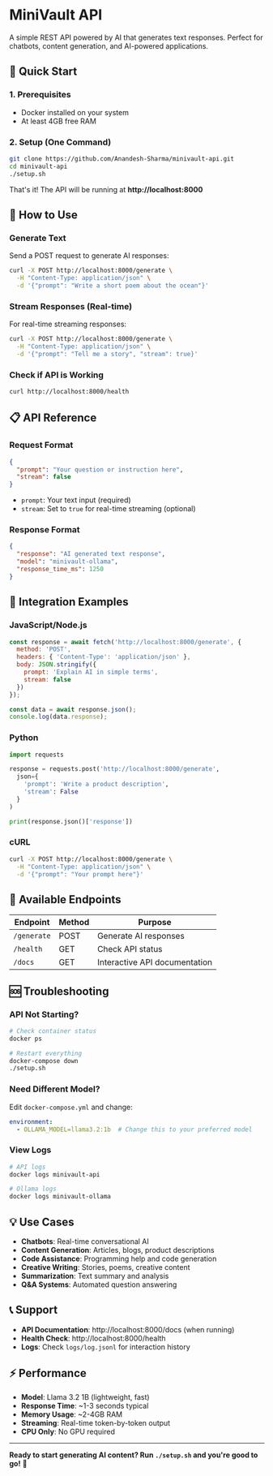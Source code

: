 # MiniVault API

A simple REST API powered by AI that generates text responses. Perfect for chatbots, content generation, and AI-powered applications.

## 🚀 Quick Start

### 1. Prerequisites
- Docker installed on your system
- At least 4GB free RAM

### 2. Setup (One Command)
```bash
git clone https://github.com/Anandesh-Sharma/minivault-api.git
cd minivault-api
./setup.sh
```

That's it! The API will be running at **http://localhost:8000**

## 🎯 How to Use

### Generate Text
Send a POST request to generate AI responses:

```bash
curl -X POST http://localhost:8000/generate \
  -H "Content-Type: application/json" \
  -d '{"prompt": "Write a short poem about the ocean"}'
```

### Stream Responses (Real-time)
For real-time streaming responses:

```bash
curl -X POST http://localhost:8000/generate \
  -H "Content-Type: application/json" \
  -d '{"prompt": "Tell me a story", "stream": true}'
```

### Check if API is Working
```bash
curl http://localhost:8000/health
```

## 📋 API Reference

### Request Format
```json
{
  "prompt": "Your question or instruction here",
  "stream": false
}
```

- `prompt`: Your text input (required)
- `stream`: Set to `true` for real-time streaming (optional)

### Response Format
```json
{
  "response": "AI generated text response",
  "model": "minivault-ollama",
  "response_time_ms": 1250
}
```

## 🔧 Integration Examples

### JavaScript/Node.js
```javascript
const response = await fetch('http://localhost:8000/generate', {
  method: 'POST',
  headers: { 'Content-Type': 'application/json' },
  body: JSON.stringify({
    prompt: 'Explain AI in simple terms',
    stream: false
  })
});

const data = await response.json();
console.log(data.response);
```

### Python
```python
import requests

response = requests.post('http://localhost:8000/generate', 
  json={
    'prompt': 'Write a product description',
    'stream': False
  }
)

print(response.json()['response'])
```

### cURL
```bash
curl -X POST http://localhost:8000/generate \
  -H "Content-Type: application/json" \
  -d '{"prompt": "Your prompt here"}'
```

## 📍 Available Endpoints

| Endpoint | Method | Purpose |
|----------|--------|---------|
| `/generate` | POST | Generate AI responses |
| `/health` | GET | Check API status |
| `/docs` | GET | Interactive API documentation |

## 🆘 Troubleshooting

### API Not Starting?
```bash
# Check container status
docker ps

# Restart everything
docker-compose down
./setup.sh
```

### Need Different Model?
Edit `docker-compose.yml` and change:
```yaml
environment:
  - OLLAMA_MODEL=llama3.2:1b  # Change this to your preferred model
```

### View Logs
```bash
# API logs
docker logs minivault-api

# Ollama logs  
docker logs minivault-ollama
```

## 💡 Use Cases

- **Chatbots**: Real-time conversational AI
- **Content Generation**: Articles, blogs, product descriptions
- **Code Assistance**: Programming help and code generation
- **Creative Writing**: Stories, poems, creative content
- **Summarization**: Text summary and analysis
- **Q&A Systems**: Automated question answering

## 📞 Support

- **API Documentation**: http://localhost:8000/docs (when running)
- **Health Check**: http://localhost:8000/health
- **Logs**: Check `logs/log.jsonl` for interaction history

## ⚡ Performance

- **Model**: Llama 3.2 1B (lightweight, fast)
- **Response Time**: ~1-3 seconds typical
- **Memory Usage**: ~2-4GB RAM
- **Streaming**: Real-time token-by-token output
- **CPU Only**: No GPU required

---

**Ready to start generating AI content? Run `./setup.sh` and you're good to go!** 🚀 